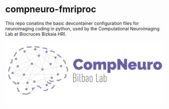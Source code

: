 # compneuro-fmriproc
This repo conatins the basic devcontainer configuration files for neuroimaging coding in python, used by the Computational Neuroimaging Lab at Biocruces Bizkaia HRI. 

![compneuro logo](docs/compneuroLogo_r.png)
